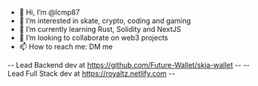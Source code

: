 - 👋 Hi, I’m @lcmp87
- 👀 I’m interested in skate, crypto, coding and gaming
- 🌱 I’m currently learning Rust, Solidity and NextJS
- 💞️ I’m looking to collaborate on web3 projects
- 📫 How to reach me: DM me

-- Lead Backend dev at https://github.com/Future-Wallet/skia-wallet --
-- Lead Full Stack dev at https://royaltz.netlify.com --

<!---
Luiscmogrovejo/Luiscmogrovejo is a ✨ special ✨ repository because its `README.md` (this file) appears on your GitHub profile.
You can click the Preview link to take a look at your changes.
--->

